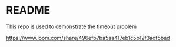 # README

This repo is used to demonstrate the timeout problem

https://www.loom.com/share/496efb7ba5aa417eb1c5b12f3adf5bad